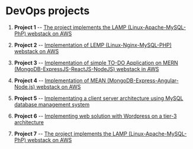 # DevOps projects
1. **Project 1** -- [The project implements the LAMP (Linux-Apache-MySQL-PhP) webstack on AWS](https://github.com/omotayoofere/DevOps-Projects/tree/main/project-one)

2. **Project 2** -- [Implementation of LEMP (Linux-Nginx-MySQL-PHP) webstack on AWS](https://github.com/omotayoofere/DevOps-Projects/tree/main/project-two)

3. **Project 3** -- [Implementation of simple TO-DO Application on MERN (MongoDB-ExpressJS-ReactJS-NodeJS) webstack in AWS](https://github.com/omotayoofere/DevOps-Projects/tree/main/project-three)

4. **Project 4** -- [Implementation of MEAN (MongoDB-Express-Angular-Node.js) webstack on AWS](https://github.com/omotayoofere/DevOps-Projects/tree/main/project-four)

5. **Project 5** -- [Implementating a client server architecture using MySQL database management system](https://github.com/omotayoofere/DevOps-Projects/tree/main/project-five)

6. **Project 6** -- [Implementing web solution with Wordpress on a tier-3 architecture](https://github.com/omotayoofere/DevOps-Projects/tree/main/project-six)

7. **Project 7** -- [The project implements the LAMP (Linux-Apache-MySQL-PhP) webstack on AWS]()
